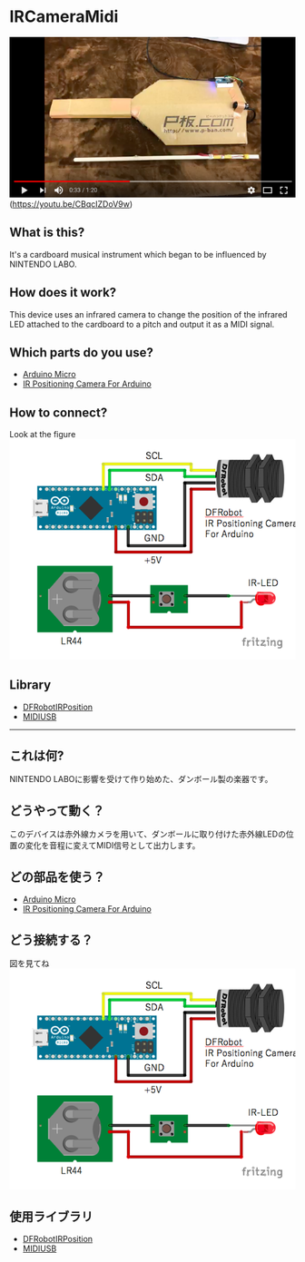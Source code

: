 # IRCameraMidi


![youtube](https://github.com/NaohiroIIDA/IRCameraMidi/blob/master/image/youtube.png?raw=true)(https://youtu.be/CBqcIZDoV9w)

## What is this?
It's a cardboard musical instrument which began to be influenced by NINTENDO LABO.

## How does it work?
This device uses an infrared camera to change the position of the infrared LED attached to the cardboard to a pitch and output it as a MIDI signal.

## Which parts do you use?
- [Arduino Micro](https://store.arduino.cc/usa/arduino-micro)
- [IR Positioning Camera For Arduino](https://www.dfrobot.com/product-1088.html)

## How to connect?
Look at the figure
![Connection](https://github.com/NaohiroIIDA/IRCameraMidi/blob/master/image/connection2.png?raw=true)

## Library
- [DFRobotIRPosition](https://www.arduinolibraries.info/libraries/df-robot-ir-position)
- [MIDIUSB](https://www.arduinolibraries.info/libraries/midiusb)

------



## これは何?
NINTENDO LABOに影響を受けて作り始めた、ダンボール製の楽器です。

## どうやって動く？
このデバイスは赤外線カメラを用いて、ダンボールに取り付けた赤外線LEDの位置の変化を音程に変えてMIDI信号として出力します。
## どの部品を使う？
- [Arduino Micro](https://store.arduino.cc/usa/arduino-micro)
- [IR Positioning Camera For Arduino](https://www.dfrobot.com/product-1088.html)

## どう接続する？
図を見てね
![Connection](https://github.com/NaohiroIIDA/IRCameraMidi/blob/master/image/connection2.png?raw=true)

## 使用ライブラリ
- [DFRobotIRPosition](https://www.arduinolibraries.info/libraries/df-robot-ir-position)
- [MIDIUSB](https://www.arduinolibraries.info/libraries/midiusb)
